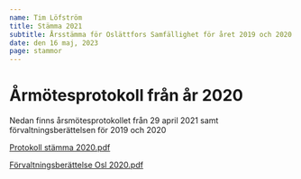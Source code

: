 ```yaml
---
name: Tim Löfström
title: Stämma 2021
subtitle: Årsstämma för Oslättfors Samfällighet för året 2019 och 2020
date: den 16 maj, 2023
page: stammor
---
```


# Årmötesprotokoll från år 2020

Nedan finns årsmötesprotokollet från 29 april 2021 samt förvaltningsberättelsen för 2019 och 2020

<a href="/assets/files/Protokoll stämma 2020.pdf" target="_blank">Protokoll stämma 2020.pdf</a>

<a href="/assets/files/Förvaltningsberättelse Osl 2020.pdf" target="_blank">Förvaltningsberättelse Osl 2020.pdf</a>
